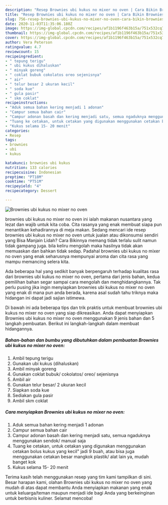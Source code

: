 ```yaml
---
description: "Resep Brownies ubi kukus no mixer no oven | Cara Bikin Brownies ubi kukus no mixer no oven Yang Sedap"
title: "Resep Brownies ubi kukus no mixer no oven | Cara Bikin Brownies ubi kukus no mixer no oven Yang Sedap"
slug: 756-resep-brownies-ubi-kukus-no-mixer-no-oven-cara-bikin-brownies-ubi-kukus-no-mixer-no-oven-yang-sedap
date: 2020-11-03T11:35:06.180Z
image: https://img-global.cpcdn.com/recipes/af1b1196f463b15a/751x532cq70/brownies-ubi-kukus-no-mixer-no-oven-foto-resep-utama.jpg
thumbnail: https://img-global.cpcdn.com/recipes/af1b1196f463b15a/751x532cq70/brownies-ubi-kukus-no-mixer-no-oven-foto-resep-utama.jpg
cover: https://img-global.cpcdn.com/recipes/af1b1196f463b15a/751x532cq70/brownies-ubi-kukus-no-mixer-no-oven-foto-resep-utama.jpg
author: Vera Peterson
ratingvalue: 4.7
reviewcount: 15
recipeingredient:
- " tepung terigu"
- " ubi kukus dihaluskan"
- " minyak goreng"
- " coklat bubuk cokolatos oreo sejenisnya"
- " air"
- " telur besar 2 ukuran kecil"
- " soda kue"
- " gula pasir"
- " skm coklat"
recipeinstructions:
- "Aduk semua bahan kering menjadi 1 adonan"
- "Campur semua bahan cair"
- "Campur adonan basah dan kering menjadi satu, semua ngaduknya menggunakan sendok/ manual saja"
- "Tuang ke cetakan, untuk cetakan yang digunakan menggunakan cetakan bolus kukus yang kecil&#34; jadi 9 buah, atau bisa juga menggunakan cetakan besar mangkok plastik/ alat lain ya, mudah banget kok"
- "Kukus selama 15- 20 menit"
categories:
- Resep
tags:
- brownies
- ubi
- kukus

katakunci: brownies ubi kukus 
nutrition: 133 calories
recipecuisine: Indonesian
preptime: "PT18M"
cooktime: "PT51M"
recipeyield: "4"
recipecategory: Dessert

---
```



![Brownies ubi kukus no mixer no oven](https://img-global.cpcdn.com/recipes/af1b1196f463b15a/751x532cq70/brownies-ubi-kukus-no-mixer-no-oven-foto-resep-utama.jpg)


brownies ubi kukus no mixer no oven ini ialah makanan nusantara yang lezat dan wajib untuk kita coba. Cita rasanya yang enak membuat siapa pun menantikan kehadirannya di meja makan.
Sedang mencari ide resep brownies ubi kukus no mixer no oven untuk jualan atau dikonsumsi sendiri yang Bisa Manjain Lidah? Cara Bikinnya memang tidak terlalu sulit namun tidak gampang juga. bila keliru mengolah maka hasilnya tidak akan memuaskan dan bahkan tidak sedap. Padahal brownies ubi kukus no mixer no oven yang enak seharusnya mempunyai aroma dan cita rasa yang mampu memancing selera kita.



Ada beberapa hal yang sedikit banyak berpengaruh terhadap kualitas rasa dari brownies ubi kukus no mixer no oven, pertama dari jenis bahan, kedua pemilihan bahan segar sampai cara mengolah dan menghidangkannya. Tak perlu pusing jika ingin menyiapkan brownies ubi kukus no mixer no oven yang enak di mana pun anda berada, karena asal sudah tahu triknya maka hidangan ini dapat jadi sajian istimewa.


Di bawah ini ada beberapa tips dan trik praktis untuk membuat brownies ubi kukus no mixer no oven yang siap dikreasikan. Anda dapat menyiapkan Brownies ubi kukus no mixer no oven menggunakan 9 jenis bahan dan 5 langkah pembuatan. Berikut ini langkah-langkah dalam membuat hidangannya.

<!--inarticleads1-->

##### Bahan-bahan dan bumbu yang dibutuhkan dalam pembuatan Brownies ubi kukus no mixer no oven:

1. Ambil  tepung terigu
1. Gunakan  ubi kukus (dihaluskan)
1. Ambil  minyak goreng
1. Gunakan  coklat bubuk/ cokolatos/ oreo/ sejenisnya
1. Ambil  air
1. Gunakan  telur besar/ 2 ukuran kecil
1. Siapkan  soda kue
1. Sediakan  gula pasir
1. Ambil  skm coklat




<!--inarticleads2-->

##### Cara menyiapkan Brownies ubi kukus no mixer no oven:

1. Aduk semua bahan kering menjadi 1 adonan
1. Campur semua bahan cair
1. Campur adonan basah dan kering menjadi satu, semua ngaduknya menggunakan sendok/ manual saja
1. Tuang ke cetakan, untuk cetakan yang digunakan menggunakan cetakan bolus kukus yang kecil&#34; jadi 9 buah, atau bisa juga menggunakan cetakan besar mangkok plastik/ alat lain ya, mudah banget kok
1. Kukus selama 15- 20 menit




Terima kasih telah menggunakan resep yang tim kami tampilkan di sini. Besar harapan kami, olahan Brownies ubi kukus no mixer no oven yang mudah di atas dapat membantu Anda menyiapkan makanan yang enak untuk keluarga/teman maupun menjadi ide bagi Anda yang berkeinginan untuk berbisnis kuliner. Selamat mencoba!
